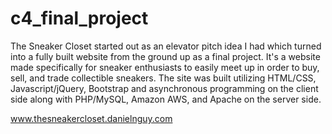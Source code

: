 # c4_final_project
The Sneaker Closet started out as an elevator pitch idea I had which turned into a fully built website from the ground up as a final project. It's a website made specifically for sneaker enthusiasts to easily meet up in order to buy, sell, and trade collectible sneakers. The site was built utilizing HTML/CSS, Javascript/jQuery, Bootstrap and asynchronous programming on the client side along with PHP/MySQL, Amazon AWS, and Apache on the server side.

www.thesneakercloset.danielnguy.com
